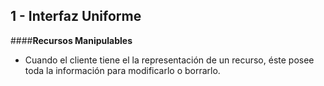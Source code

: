 ## 1 - Interfaz Uniforme

####**Recursos Manipulables**

- Cuando el cliente tiene el la representación de un recurso, éste posee toda la información para modificarlo o borrarlo.